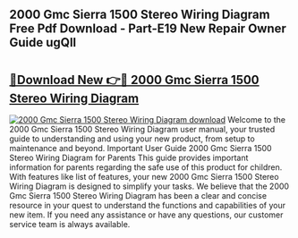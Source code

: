 ## 2000 Gmc Sierra 1500 Stereo Wiring Diagram Free Pdf Download - Part-E19 New Repair Owner Guide ugQll

# <h2><a href="http://dftlr9.blite.top/?on=2000+Gmc+Sierra+1500+Stereo+Wiring+Diagram">🔗Download New 👉🔴 2000 Gmc Sierra 1500 Stereo Wiring Diagram</a></h2>

[![2000 Gmc Sierra 1500 Stereo Wiring Diagram download](https://i.imgur.com/lujVjoI.png)](http://dftlr9.blite.top/?on=2000+Gmc+Sierra+1500+Stereo+Wiring+Diagram)
Welcome to the 2000 Gmc Sierra 1500 Stereo Wiring Diagram user manual, your trusted guide to understanding and using your new product, from setup to maintenance and beyond. Important User Guide 2000 Gmc Sierra 1500 Stereo Wiring Diagram for Parents This guide provides important information for parents regarding the safe use of this product for children. With features like list of features, your new 2000 Gmc Sierra 1500 Stereo Wiring Diagram is designed to simplify your tasks. We believe that the 2000 Gmc Sierra 1500 Stereo Wiring Diagram has been a clear and concise resource in your quest to understand the functions and capabilities of your new item. If you need any assistance or have any questions, our customer service team is always available.

